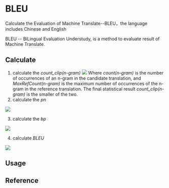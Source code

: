 # BLEU
Calculate the Evaluation of Machine Translate--BLEU，the language includes Chinese and English

BLEU -- BiLingual Evaluation Understudy, is a method to evaluate result of Machine Translate.

## Calculate
1. calculate the _count_clip(n-gram)_
![](https://github.com/baiyyang/BLEU/blob/master/image/count_clip.png)
Where _count(n-gram)_ is the number of occurrences of an n-gram in the candidate translation, and _MaxRefCount(n-gram)_ is the maximum number of occurrences of the n-gram in the reference translation. The final statistical result _count_clip(n-gram)_ is the smaller of the two.
2. calculate the _pn_

![](https://github.com/baiyyang/BLEU/blob/master/image/pn.png)

3. calculate the _bp_

![](https://github.com/baiyyang/BLEU/blob/master/image/bp.png)

4. calculate _BLEU_

![](https://github.com/baiyyang/BLEU/blob/master/image/bleu.png)

## Usage

## Reference

